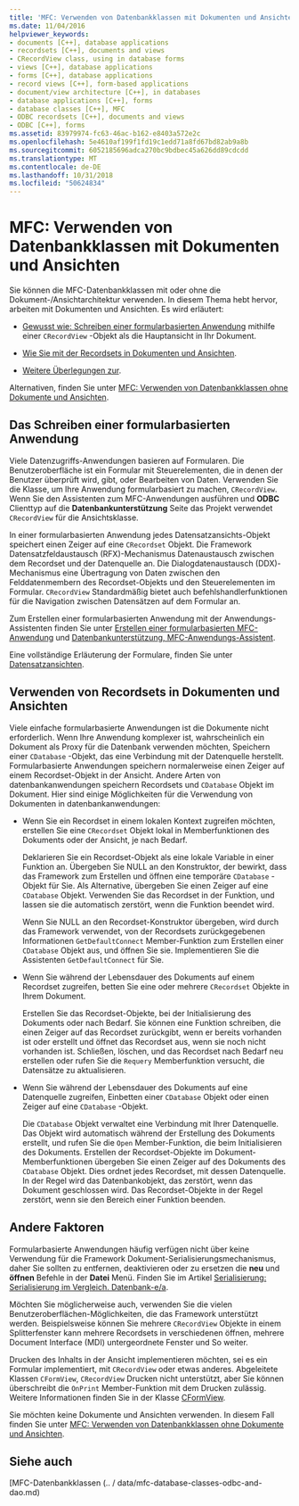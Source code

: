```yaml
---
title: 'MFC: Verwenden von Datenbankklassen mit Dokumenten und Ansichten'
ms.date: 11/04/2016
helpviewer_keywords:
- documents [C++], database applications
- recordsets [C++], documents and views
- CRecordView class, using in database forms
- views [C++], database applications
- forms [C++], database applications
- record views [C++], form-based applications
- document/view architecture [C++], in databases
- database applications [C++], forms
- database classes [C++], MFC
- ODBC recordsets [C++], documents and views
- ODBC [C++], forms
ms.assetid: 83979974-fc63-46ac-b162-e8403a572e2c
ms.openlocfilehash: 5e4610af199f1fd19c1edd71a8fd67bd82ab9a8b
ms.sourcegitcommit: 6052185696adca270bc9bdbec45a626dd89cdcdd
ms.translationtype: MT
ms.contentlocale: de-DE
ms.lasthandoff: 10/31/2018
ms.locfileid: "50624834"
---
```

# <a name="mfc-using-database-classes-with-documents-and-views"></a>MFC: Verwenden von Datenbankklassen mit Dokumenten und Ansichten

Sie können die MFC-Datenbankklassen mit oder ohne die Dokument-/Ansichtarchitektur verwenden. In diesem Thema hebt hervor, arbeiten mit Dokumenten und Ansichten. Es wird erläutert:

- [Gewusst wie: Schreiben einer formularbasierten Anwendung](#_core_writing_a_form.2d.based_application) mithilfe einer `CRecordView` -Objekt als die Hauptansicht in Ihr Dokument.

- [Wie Sie mit der Recordsets in Dokumenten und Ansichten](#_core_using_recordsets_in_documents_and_views).

- [Weitere Überlegungen zur](#_core_other_factors).

Alternativen, finden Sie unter [MFC: Verwenden von Datenbankklassen ohne Dokumente und Ansichten](../data/mfc-using-database-classes-without-documents-and-views.md).

##  <a name="_core_writing_a_form.2d.based_application"></a> Das Schreiben einer formularbasierten Anwendung

Viele Datenzugriffs-Anwendungen basieren auf Formularen. Die Benutzeroberfläche ist ein Formular mit Steuerelementen, die in denen der Benutzer überprüft wird, gibt, oder Bearbeiten von Daten. Verwenden Sie die Klasse, um Ihre Anwendung formularbasiert zu machen, `CRecordView`. Wenn Sie den Assistenten zum MFC-Anwendungen ausführen und **ODBC** Clienttyp auf die **Datenbankunterstützung** Seite das Projekt verwendet `CRecordView` für die Ansichtsklasse.

In einer formularbasierten Anwendung jedes Datensatzansichts-Objekt speichert einen Zeiger auf eine `CRecordset` Objekt. Die Framework Datensatzfeldaustausch (RFX)-Mechanismus Datenaustausch zwischen dem Recordset und der Datenquelle an. Die Dialogdatenaustausch (DDX)-Mechanismus eine Übertragung von Daten zwischen den Felddatenmembern des Recordset-Objekts und den Steuerelementen im Formular. `CRecordView` Standardmäßig bietet auch befehlshandlerfunktionen für die Navigation zwischen Datensätzen auf dem Formular an.

Zum Erstellen einer formularbasierten Anwendung mit der Anwendungs-Assistenten finden Sie unter [Erstellen einer formularbasierten MFC-Anwendung](../mfc/reference/creating-a-forms-based-mfc-application.md) und [Datenbankunterstützung, MFC-Anwendungs-Assistent](../mfc/reference/database-support-mfc-application-wizard.md).

Eine vollständige Erläuterung der Formulare, finden Sie unter [Datensatzansichten](../data/record-views-mfc-data-access.md).

##  <a name="_core_using_recordsets_in_documents_and_views"></a> Verwenden von Recordsets in Dokumenten und Ansichten

Viele einfache formularbasierte Anwendungen ist die Dokumente nicht erforderlich. Wenn Ihre Anwendung komplexer ist, wahrscheinlich ein Dokument als Proxy für die Datenbank verwenden möchten, Speichern einer `CDatabase` -Objekt, das eine Verbindung mit der Datenquelle herstellt. Formularbasierte Anwendungen speichern normalerweise einen Zeiger auf einem Recordset-Objekt in der Ansicht. Andere Arten von datenbankanwendungen speichern Recordsets und `CDatabase` Objekt im Dokument. Hier sind einige Möglichkeiten für die Verwendung von Dokumenten in datenbankanwendungen:

- Wenn Sie ein Recordset in einem lokalen Kontext zugreifen möchten, erstellen Sie eine `CRecordset` Objekt lokal in Memberfunktionen des Dokuments oder der Ansicht, je nach Bedarf.

   Deklarieren Sie ein Recordset-Objekt als eine lokale Variable in einer Funktion an. Übergeben Sie NULL an den Konstruktor, der bewirkt, dass das Framework zum Erstellen und öffnen eine temporäre `CDatabase` -Objekt für Sie. Als Alternative, übergeben Sie einen Zeiger auf eine `CDatabase` Objekt. Verwenden Sie das Recordset in der Funktion, und lassen sie die automatisch zerstört, wenn die Funktion beendet wird.

   Wenn Sie NULL an den Recordset-Konstruktor übergeben, wird durch das Framework verwendet, von der Recordsets zurückgegebenen Informationen `GetDefaultConnect` Member-Funktion zum Erstellen einer `CDatabase` Objekt aus, und öffnen Sie sie. Implementieren Sie die Assistenten `GetDefaultConnect` für Sie.

- Wenn Sie während der Lebensdauer des Dokuments auf einem Recordset zugreifen, betten Sie eine oder mehrere `CRecordset` Objekte in Ihrem Dokument.

   Erstellen Sie das Recordset-Objekte, bei der Initialisierung des Dokuments oder nach Bedarf. Sie können eine Funktion schreiben, die einen Zeiger auf das Recordset zurückgibt, wenn er bereits vorhanden ist oder erstellt und öffnet das Recordset aus, wenn sie noch nicht vorhanden ist. Schließen, löschen, und das Recordset nach Bedarf neu erstellen oder rufen Sie die `Requery` Memberfunktion versucht, die Datensätze zu aktualisieren.

- Wenn Sie während der Lebensdauer des Dokuments auf eine Datenquelle zugreifen, Einbetten einer `CDatabase` Objekt oder einen Zeiger auf eine `CDatabase` -Objekt.

   Die `CDatabase` Objekt verwaltet eine Verbindung mit Ihrer Datenquelle. Das Objekt wird automatisch während der Erstellung des Dokuments erstellt, und rufen Sie die `Open` Member-Funktion, die beim Initialisieren des Dokuments. Erstellen der Recordset-Objekte im Dokument-Memberfunktionen übergeben Sie einen Zeiger auf des Dokuments des `CDatabase` Objekt. Dies ordnet jedes Recordset, mit dessen Datenquelle. In der Regel wird das Datenbankobjekt, das zerstört, wenn das Dokument geschlossen wird. Das Recordset-Objekte in der Regel zerstört, wenn sie den Bereich einer Funktion beenden.

##  <a name="_core_other_factors"></a> Andere Faktoren

Formularbasierte Anwendungen häufig verfügen nicht über keine Verwendung für die Framework Dokument-Serialisierungsmechanismus, daher Sie sollten zu entfernen, deaktivieren oder zu ersetzen die **neu** und **öffnen** Befehle in der **Datei** Menü. Finden Sie im Artikel [Serialisierung: Serialisierung im Vergleich. Datenbank-e/a](../mfc/serialization-serialization-vs-database-input-output.md).

Möchten Sie möglicherweise auch, verwenden Sie die vielen Benutzeroberflächen-Möglichkeiten, die das Framework unterstützt werden. Beispielsweise können Sie mehrere `CRecordView` Objekte in einem Splitterfenster kann mehrere Recordsets in verschiedenen öffnen, mehrere Document Interface (MDI) untergeordnete Fenster und So weiter.

Drucken des Inhalts in der Ansicht implementieren möchten, sei es ein Formular implementiert, mit `CRecordView` oder etwas anderes. Abgeleitete Klassen `CFormView`, `CRecordView` Drucken nicht unterstützt, aber Sie können überschreibt die `OnPrint` Member-Funktion mit dem Drucken zulässig. Weitere Informationen finden Sie in der Klasse [CFormView](../mfc/reference/cformview-class.md).

Sie möchten keine Dokumente und Ansichten verwenden. In diesem Fall finden Sie unter [MFC: Verwenden von Datenbankklassen ohne Dokumente und Ansichten](../data/mfc-using-database-classes-without-documents-and-views.md).

## <a name="see-also"></a>Siehe auch

[MFC-Datenbankklassen (.. / data/mfc-database-classes-odbc-and-dao.md)
